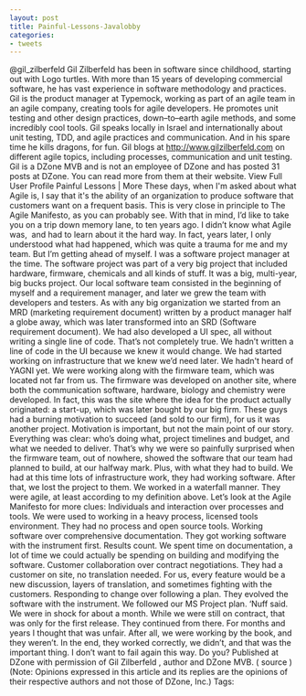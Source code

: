 ```yaml
---
layout: post
title: Painful-Lessons-Javalobby
categories:
- tweets
---
```

@gil_zilberfeld
Gil Zilberfeld has been in software since childhood, starting out with Logo turtles. With more than 15 years of developing commercial software, he has vast experience in software methodology and practices. Gil is the product manager at Typemock, working as part of an agile team in an agile company, creating tools for agile developers. He promotes unit testing and other design practices, down–to–earth agile methods, and some incredibly cool tools. Gil speaks locally in Israel and internationally about unit testing, TDD, and agile practices and communication. And in his spare time he kills dragons, for fun. Gil blogs at http://www.gilzilberfeld.com on different agile topics, including processes, communication and unit testing. Gil is a DZone MVB and is not an employee of DZone and has posted 31 posts at DZone. You can read more from them at their website. View Full User Profile
Painful Lessons
| More
These days, when I'm asked about what Agile is, I say that it's the ability of an organization to produce software that customers want on a frequent basis. This is very close in principle to The Agile Manifesto, as you can probably see.
With that in mind, I’d like to take you on a trip down memory lane, to ten years ago. I didn’t know what Agile was,  and had to learn about it the hard way. In fact, years later, I only understood what had happened, which was quite a trauma for me and my team. But I’m getting ahead of myself.
I was a software project manager at the time. The software project was part of a very big project that included hardware, firmware, chemicals and all kinds of stuff. It was a big, multi-year, big bucks project. Our local software team consisted in the beginning of myself and a requirement manager, and later we grew the team with developers and testers. As with any big organization we started from an MRD (marketing requirement document) written by a product manager half a globe away, which was later transformed into an SRD (Software requirement document). We had also developed a UI spec, all without writing a single line of code.
That’s not completely true. We hadn’t written a line of code in the UI because we knew it would change. We had started working on infrastructure that we knew we’d need later. We hadn't heard of YAGNI yet.
We were working along with the firmware team, which was located not far from us. The firmware was developed on another site, where both the communication software, hardware, biology and chemistry were developed. In fact, this was the site where the idea for the product actually originated: a start-up, which was later bought by our big firm. These guys had a burning motivation to succeed (and sold to our firm), for us it was another project. Motivation is important, but not the main point of our story.
Everything was clear: who’s doing what, project timelines and budget, and what we needed to deliver. That’s why we were so painfully surprised when the firmware team, out of nowhere, showed the software that our team had planned to build, at our halfway mark. Plus, with what they had to build. We had at this time lots of infrastructure work, they had working software.
After that, we lost the project to them.
We worked in a waterfall manner. They were agile, at least according to my definition above. Let’s look at the Agile Manifesto for more clues:
Individuals and interaction over processes and tools. We were used to working in a heavy process, licensed tools environment. They had no process and open source tools.
Working software over comprehensive documentation. They got working software with the instrument first. Results count. We spent time on documentation, a lot of time we could actually be spending on building and modifying the software.
Customer collaboration over contract negotiations. They had a customer on site, no translation needed. For us, every feature would be a new discussion, layers of translation, and sometimes fighting with the customers.
Responding to change over following a plan. They evolved the software with the instrument. We followed our MS Project plan. ‘Nuff said.
We were in shock for about a month. While we were still on contract, that was only for the first release. They continued from there.
For months and years I thought that was unfair. After all, we were working by the book, and they weren’t.
In the end, they worked correctly, we didn’t, and that was the important thing.
I don’t want to fail again this way.
Do you?
Published at DZone with permission of Gil Zilberfeld , author and DZone MVB. ( source )
(Note: Opinions expressed in this article and its replies are the opinions of their respective authors and not those of DZone, Inc.)
Tags:
